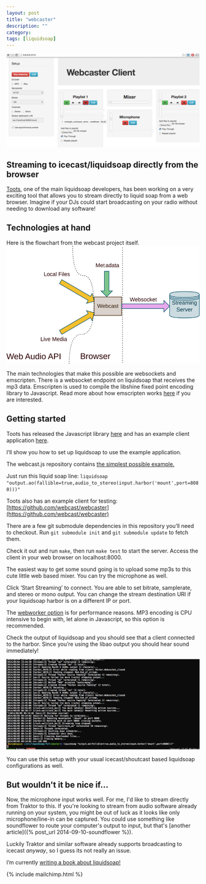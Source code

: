 ```yaml
---
layout: post
title: "webcaster"
description: ""
category:
tags: [liquidsoap]
---
```

![My helpful screenshot](/assets/images/webcaster_screenshot.png)

## Streaming to icecast/liquidsoap directly from the browser

[Toots](https://github.com/toots), one of the main liquidsoap developers, has been working on a very exciting tool that allows you to stream directly to liquid soap from a web browser. Imagine if your DJs could start broadcasting on your radio without needing to download any software!

## Technologies at hand

Here is the flowchart from the webcast project itself.
![webcast flow](/assets/images/webcast_flow.svg)

The main technologies that make this possible are websockets and emscripten.
There is a websocket endpoint on liquidsoap that receives the mp3 data.
Emscripten is used to compile the libshine fixed point encoding library to
Javascript. Read more about how emscripten works
[here](https://github.com/kripken/emscripten) if you are interested.

## Getting started

Toots has released the Javascript library
[here](https://github.com/webcast/webcast.js) and has an example client
application [here](https://github.com/webcast/webcaster).

I’ll show you how to set up liquidsoap to use the example application.

The webcast.js repository contains [the simplest possible example.](https://github.com/webcast/webcast.js)

Just run this liquid soap line:
`liquidsoap "output.ao(fallible=true,audio_to_stereo(input.harbor('mount',port=8080)))"`

Toots also has an example client for testing:
[https://github.com/webcast/webcaster](https://github.com/webcast/webcaster)

There are a few git submodule dependencies in this repository you’ll need to checkout. Run `git submodule init` and `git submodule update` to fetch them.

Check it out and run `make`, then run `make test` to start the server. Access the client in your web browser on localhost:8000.

The easiest way to get some sound going is to upload some mp3s to this cute little web based mixer.  You can try the microphone as well.

Click ‘Start Streaming’ to connect. You are able to set bitrate, samplerate, and
stereo or mono output. You can change the stream destination URI if your
liquidsoap harbor is on a different IP or port.

The [webworker option](http://www.html5rocks.com/en/tutorials/workers/basics/)
is for performance reasons. MP3 encoding is CPU intensive to begin with, let
alone in Javascript, so this option is recommended.

Check the output of liquidsoap and you should see that a client connected to the harbor. Since you’re using the libao output you should hear sound immediately!

![gif action](/assets/images/webcaster.gif)

You can use this setup with your usual icecast/shoutcast based liquidsoap configurations as well.

## But wouldn't it be nice if...

Now, the microphone input works well. For me, I'd like to stream directly from
Traktor to this. If you're looking to stream from audio software already running
on your system, you might be out of luck as it looks like only
microphone/line-in can be captured. You could use something like soundflower to
route your computer's output to input, but that's [another article]({% post_url 2014-09-10-soundflower %}).

Luckily Traktor and similar software already supports broadcasting to icecast _anyway_, so I guess its not really an issue.

I’m currently [writing a book about liquidsoap!](https://leanpub.com/modernonlineradiowithliquidsoap)

{% include mailchimp.html %}
